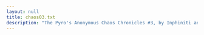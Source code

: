 ```yaml
---
layout: null
title: chaos03.txt
description: "The Pyro's Anonymous Chaos Chronicles #3, by Inphiniti and Decibel"
---
```

